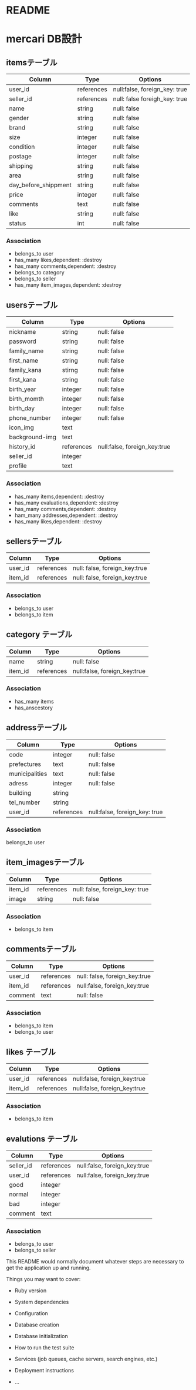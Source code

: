 # README

# mercari DB設計
## itemsテーブル
|Column|Type|Options|
|------|----|-------|
|user_id|references|null:false, foreign_key: true|
|seller_id|references|null: false foreigh_key: true|
|name|string|null: false|
|gender|string|null: false|
|brand|string|null: false|
|size|integer|null: false|
|condition|integer|null: false|
|postage|integer|null: false|
|shipping|string|null: false|
|area|string|null: false|
|day_before_shippment|string|null: false|
|price|integer|null: false|
|comments|text|null: false|
|like|string|null: false|
|status|int|null: false|

### Association
- belongs_to user
- has_many likes,dependent: :destroy
- has_many comments,dependent: :destroy
- belongs_to category
- belongs_to seller
- has_many item_images,dependent: :destroy

## usersテーブル
|Column|Type|Options|
|------|----|-------|
|nickname|string|null: false|
|password|string|null: false|
|family_name|string|null: false|
|first_name|string|null: false|
|family_kana|stirng|null: false|
|first_kana|string|null: false|
|birth_year|integer|null: false|
|birth_momth|integer|null: false|
|birth_day|integer|null: false|
|phone_number|integer|null: false|
|icon_img|text|
|background-img|text||
|history_id|references|null:false, foreign_key:true|
|seller_id|integer||
|profile|text||

### Association
- has_many items,dependent: :destroy
- has_many evaluations,dependent: :destroy
- has_many comments,dependent: :destroy
- ham_many addresses,dependent: :destroy
- has_many likes,dependent: :destroy

## sellersテーブル
|Column|Type|Options|
|------|----|-------|
|user_id|references|null: false, foreign_key:true|
|item_id|references|null: false, foreign_key:true|

### Association
- belongs_to user
- belongs_to item

## category テーブル
|Column|Type|Options|
|------|----|-------|
|name|string|null: false|
|item_id|references|null:false, foreign_key:true|

### Association
- has_many items
- has_anscestory


## addressテーブル
|Column|Type|Options|
|------|----|-------|
|code|integer|null: false|
|prefectures|text|null: false|
|municipalities|text|null: false|
|adress|integer|null: false|
|building|string||
|tel_number|string||
|user_id|references|null:false, foreign_key: true|

### Association
belongs_to user


## item_imagesテーブル
|Column|Type|Options|
|------|----|-------|
|item_id|references|null: false, foreign_key: true|
|image|string|null: false|

### Association
- belongs_to item

## commentsテーブル
|Column|Type|Options|
|------|----|-------|
|user_id|references|null: false, foreign_key:true|
|item_id|references|null:false, foreign_key:true|
|comment|text|null: false|

### Association
- belongs_to item
- belongs_to user


## likes テーブル
|Column|Type|Options|
|------|----|-------|
|user_id|references|null:false, foreign_key:true|
|item_id|references|null:false, foreign_key:true|

### Association
- belongs_to item

## evalutions テーブル
|Column|Type|Options|
|------|----|-------|
|seller_id|references|null:false, foreign_key:true|
|user_id|references|null:false, foreign_key:true|
|good|integer||
|normal|integer||
|bad|integer||
|comment|text||

### Association
- belongs_to user
- belongs_to seller


This README would normally document whatever steps are necessary to get the
application up and running.

Things you may want to cover:

* Ruby version

* System dependencies

* Configuration

* Database creation

* Database initialization

* How to run the test suite

* Services (job queues, cache servers, search engines, etc.)

* Deployment instructions

* ...
